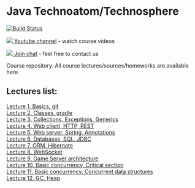 # Java Technoatom/Technosphere


[![Build Status](https://travis-ci.org/rybalkinsd/atom.png?branch=master)](https://travis-ci.org/rybalkinsd/atom)

[![](http://icons.iconarchive.com/icons/dakirby309/simply-styled/32/YouTube-icon.png) Youtube channel](https://www.youtube.com/playlist?list=PLrCZzMib1e9pnFbVV3u4s7ki5NTnm7WgT) - watch course videos

[![](http://icons.iconarchive.com/icons/alecive/flatwoken/32/Apps-Telegram-icon.png) Join chat](https://t.me/joinchat/AAISfEF63F8pPTObTsrR9w) - feel free to contact us  
  
Course repository. All course lectures/sources/homeworks are available here.  
  
## Lectures list:
[Lecture 1. Basics, git](https://gitpitch.com/rybalkinsd/atom/lecture01?grs=github&t=white&p=lecture01%2Fpresentation#/)  
[Lecture 2. Classes, gradle](https://gitpitch.com/rybalkinsd/atom/lecture02?grs=github&t=white&p=lecture02%2Fpresentation#/)  
[Lecture 3. Collections, Exceptions, Generics](https://gitpitch.com/rybalkinsd/atom/lecture03?grs=github&t=white&p=lecture03%2Fpresentation#/)  
[Lecture 4. Web client, HTTP, REST](https://gitpitch.com/rybalkinsd/atom/lecture04?grs=github&t=white&p=lecture04%2Fpresentation#/)  
[Lecture 5. Web server, Spring, Annotations](https://gitpitch.com/rybalkinsd/atom/lecture05?grs=github&t=white&p=lecture05%2Fpresentation#/)  
[Lecture 6. Databases, SQL, JDBC](https://gitpitch.com/rybalkinsd/atom/lecture06?grs=github&t=white&p=lecture06%2Fpresentation#/)  
[Lecture 7. ORM, Hibernate](https://gitpitch.com/rybalkinsd/atom/lecture07?grs=github&t=white&p=lecture07%2Fpresentation#/)  
[Lecture 8. WebSocket](https://gitpitch.com/rybalkinsd/atom/lecture08?grs=github&t=white&p=lecture08%2Fpresentation#/)  
[Lecture 9. Game Server architecture](https://gitpitch.com/rybalkinsd/atom/lecture09?grs=github&t=white&p=lecture09%2Fpresentation#/)  
[Lecture 10. Basic concurrency, Critical section](https://gitpitch.com/rybalkinsd/atom/lecture10?grs=github&t=white&p=lecture10%2Fpresentation#/)  
[Lecture 11. Basic concurrency, Concurrent data structures](https://gitpitch.com/rybalkinsd/atom/lecture11?grs=github&t=white&p=lecture11%2Fpresentation#/)  
[Lecture 12. GC, Heap](https://gitpitch.com/rybalkinsd/atom/lecture12?grs=github&t=white&p=lecture12%2Fpresentation#/)  


